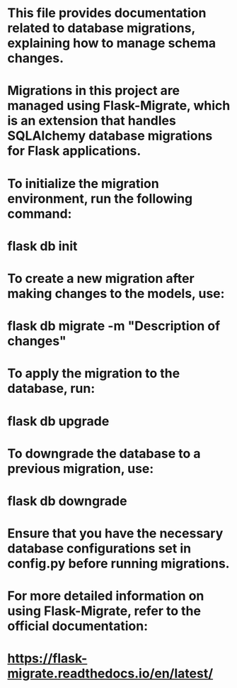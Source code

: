 # This file provides documentation related to database migrations, explaining how to manage schema changes.

# Migrations in this project are managed using Flask-Migrate, which is an extension that handles SQLAlchemy database migrations for Flask applications.

# To initialize the migration environment, run the following command:
# flask db init

# To create a new migration after making changes to the models, use:
# flask db migrate -m "Description of changes"

# To apply the migration to the database, run:
# flask db upgrade

# To downgrade the database to a previous migration, use:
# flask db downgrade

# Ensure that you have the necessary database configurations set in config.py before running migrations.

# For more detailed information on using Flask-Migrate, refer to the official documentation:
# https://flask-migrate.readthedocs.io/en/latest/